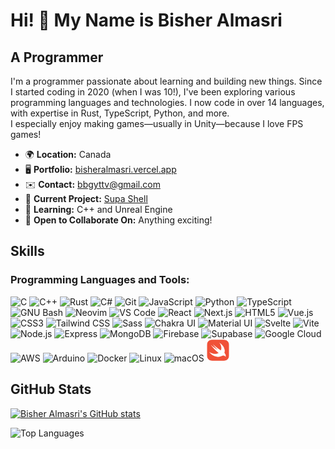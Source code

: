 # Hi! 👋 My Name is Bisher Almasri

## A Programmer

I'm a programmer passionate about learning and building new things. Since I started coding in 2020 (when I was 10!), I've been exploring various programming languages and technologies. I now code in over 14 languages, with expertise in Rust, TypeScript, Python, and more.  
I especially enjoy making games—usually in Unity—because I love FPS games!

- 🌍 **Location:** Canada  
- 🖥️ **Portfolio:** [bisheralmasri.vercel.app](http://bisheralmasri.vercel.app)  
- ✉️ **Contact:** [bbgyttv@gmail.com](mailto:bbgyttv@gmail.com)  
- 🚀 **Current Project:** [Supa Shell](http://github.com/bisher-al-masri/supa-shell)  
- 🧠 **Learning:** C++ and Unreal Engine  
- 🤝 **Open to Collaborate On:** Anything exciting!


## Skills

### Programming Languages and Tools:
<p align="left">
  <img src="https://raw.githubusercontent.com/danielcranney/readme-generator/main/public/icons/skills/c-colored.svg" alt="C" height="36" />
  <img src="https://raw.githubusercontent.com/danielcranney/readme-generator/main/public/icons/skills/cplusplus-colored.svg" alt="C++" height="36" />
  <img src="https://raw.githubusercontent.com/danielcranney/readme-generator/main/public/icons/skills/rust-colored.svg" alt="Rust" height="36" />
  <img src="https://raw.githubusercontent.com/danielcranney/readme-generator/main/public/icons/skills/csharp-colored.svg" alt="C#" height="36" />
  <img src="https://raw.githubusercontent.com/danielcranney/readme-generator/main/public/icons/skills/git-colored.svg" alt="Git" height="36" />
  <img src="https://raw.githubusercontent.com/danielcranney/readme-generator/main/public/icons/skills/javascript-colored.svg" alt="JavaScript" height="36" />
  <img src="https://raw.githubusercontent.com/danielcranney/readme-generator/main/public/icons/skills/python-colored.svg" alt="Python" height="36" />
  <img src="https://raw.githubusercontent.com/danielcranney/readme-generator/main/public/icons/skills/typescript-colored.svg" alt="TypeScript" height="36" />
  <img src="https://raw.githubusercontent.com/danielcranney/readme-generator/main/public/icons/skills/gnubash.svg" alt="GNU Bash" height="36" />
  <img src="https://raw.githubusercontent.com/danielcranney/readme-generator/main/public/icons/skills/neovim.svg" alt="Neovim" height="36" />
  <img src="https://raw.githubusercontent.com/danielcranney/readme-generator/main/public/icons/skills/visualstudiocode.svg" alt="VS Code" height="36" />
  <img src="https://raw.githubusercontent.com/danielcranney/readme-generator/main/public/icons/skills/react-colored.svg" alt="React" height="36" />
  <img src="https://raw.githubusercontent.com/danielcranney/readme-generator/main/public/icons/skills/nextjs-colored.svg" alt="Next.js" height="36" />
  <img src="https://raw.githubusercontent.com/danielcranney/readme-generator/main/public/icons/skills/html5-colored.svg" alt="HTML5" height="36" />
  <img src="https://raw.githubusercontent.com/danielcranney/readme-generator/main/public/icons/skills/vuejs-colored.svg" alt="Vue.js" height="36" />
  <img src="https://raw.githubusercontent.com/danielcranney/readme-generator/main/public/icons/skills/css3-colored.svg" alt="CSS3" height="36" />
  <img src="https://raw.githubusercontent.com/danielcranney/readme-generator/main/public/icons/skills/tailwindcss-colored.svg" alt="Tailwind CSS" height="36" />
  <img src="https://raw.githubusercontent.com/danielcranney/readme-generator/main/public/icons/skills/sass-colored.svg" alt="Sass" height="36" />
  <img src="https://raw.githubusercontent.com/danielcranney/readme-generator/main/public/icons/skills/chakra-colored.svg" alt="Chakra UI" height="36" />
  <img src="https://raw.githubusercontent.com/danielcranney/readme-generator/main/public/icons/skills/materialui-colored.svg" alt="Material UI" height="36" />
  <img src="https://raw.githubusercontent.com/danielcranney/readme-generator/main/public/icons/skills/svelte-colored.svg" alt="Svelte" height="36" />
  <img src="https://raw.githubusercontent.com/danielcranney/readme-generator/main/public/icons/skills/vite-colored.svg" alt="Vite" height="36" />
  <img src="https://raw.githubusercontent.com/danielcranney/readme-generator/main/public/icons/skills/nodejs-colored.svg" alt="Node.js" height="36" />
  <img src="https://raw.githubusercontent.com/danielcranney/readme-generator/main/public/icons/skills/express-colored.svg" alt="Express" height="36" />
  <img src="https://raw.githubusercontent.com/danielcranney/readme-generator/main/public/icons/skills/mongodb-colored.svg" alt="MongoDB" height="36" />
  <img src="https://raw.githubusercontent.com/danielcranney/readme-generator/main/public/icons/skills/firebase-colored.svg" alt="Firebase" height="36" />
  <img src="https://raw.githubusercontent.com/danielcranney/readme-generator/main/public/icons/skills/supabase-colored.svg" alt="Supabase" height="36" />
  <img src="https://raw.githubusercontent.com/danielcranney/readme-generator/main/public/icons/skills/googlecloud-colored.svg" alt="Google Cloud" height="36" />
  <img src="https://raw.githubusercontent.com/danielcranney/readme-generator/main/public/icons/skills/aws-colored.svg" alt="AWS" height="36" />
  <img src="https://raw.githubusercontent.com/danielcranney/readme-generator/main/public/icons/skills/arduino-colored.svg" alt="Arduino" height="36" />
  <img src="https://raw.githubusercontent.com/danielcranney/readme-generator/main/public/icons/skills/docker-colored.svg" alt="Docker" height="36" />
  <img src="https://raw.githubusercontent.com/danielcranney/readme-generator/main/public/icons/skills/linux-colored.svg" alt="Linux" height="36" />
  <img src="https://raw.githubusercontent.com/danielcranney/readme-generator/main/public/icons/skills/macos-colored.svg" alt="macOS" height="36" />
  <img src="https://raw.githubusercontent.com/devicons/devicon/master/icons/swift/swift-original.svg" alt="Swift" height="36" />
</p>


## GitHub Stats

[![Bisher Almasri's GitHub stats](https://github-readme-stats-rho-blue.vercel.app/api?username=BISHER-AL-MASRI&show_icons=true&count_private=true&title_color=0891b2&text_color=ffffff&icon_color=0891b2&bg_color=1c1917&hide_border=true)](https://github.com/BISHER-AL-MASRI)

![Top Languages](https://github-readme-stats-rho-blue.vercel.app/api/top-langs/?username=BISHER-AL-MASRI&size_weight=0.25&count_weight=0.5&langs_count=8&hide=makefile,shell,html,css,javascript&show_icons=true&count_private=true&title_color=0891b2&text_color=ffffff&icon_color=0891b2&bg_color=1c1917&hide_border=true)
